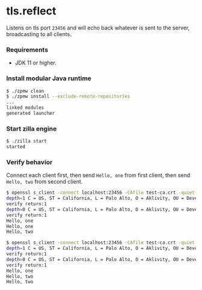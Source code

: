 # tls.reflect
Listens on tls port `23456` and will echo back whatever is sent to the server, broadcasting to all clients.

### Requirements
 - JDK 11 or higher.

### Install modular Java runtime
```bash
$ ./zpmw clean
$ ./zpmw install --exclude-remote-repositories
...
linked modules
generated launcher
```

### Start zilla engine
```bash
$ ./zilla start
started
```

### Verify behavior
Connect each client first, then send `Hello, one` from first client, then send `Hello, two` from second client.
```bash
$ openssl s_client -connect localhost:23456 -CAfile test-ca.crt -quiet -alpn echo
depth=1 C = US, ST = California, L = Palo Alto, O = Aklivity, OU = Development, CN = Test CA
verify return:1
depth=0 C = US, ST = California, L = Palo Alto, O = Aklivity, OU = Development, CN = localhost
verify return:1
Hello, one
Hello, one
Hello, two
```
```bash
$ openssl s_client -connect localhost:23456 -CAfile test-ca.crt -quiet -alpn echo
depth=1 C = US, ST = California, L = Palo Alto, O = Aklivity, OU = Development, CN = Test CA
verify return:1
depth=0 C = US, ST = California, L = Palo Alto, O = Aklivity, OU = Development, CN = localhost
verify return:1
Hello, one
Hello, two
Hello, two
```
